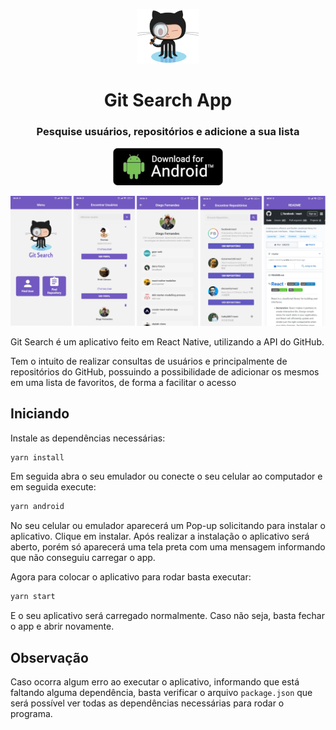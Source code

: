 <!-- # ![Images/octoSearch.png](Images/octo.png) **Git Search App** -->
<p align="center">
    <img src='Images/octoSearch.png' />
    <h1 align='center'> Git Search App</h1>
</p>
<h3 align="center">Pesquise usuários, repositórios e adicione a sua lista</h3>
<!-- ###  -->

<p align="center">
  <a href="https://drive.google.com/file/d/1rbdADrFLHxBktDZAPfJ0JFQhPaWMYsNG/view?usp=sharing">
    <img alt="app-store" src="Images/download.png" />
  </a>
</p>


![Images/home.jpeg](Images/app.png)


Git Search é um aplicativo feito em React Native, utilizando a API do GitHub.

Tem o intuito de realizar consultas de usuários e principalmente de repositórios do GitHub, possuindo a possibilidade de adicionar os mesmos em uma lista de favoritos, de forma a facilitar o acesso

## Iniciando

Instale as dependências necessárias:

```bash
yarn install
```

Em seguida abra o seu emulador ou conecte o seu celular ao computador e em seguida execute:

```bash
yarn android
```

No seu celular ou emulador aparecerá um Pop-up solicitando para instalar o aplicativo. Clique em instalar. Após realizar a instalação o aplicativo será aberto, porém só aparecerá uma tela preta com uma mensagem informando que não conseguiu carregar o app.

Agora para colocar o aplicativo para rodar basta executar:

```bash
yarn start
```

E o seu aplicativo será carregado normalmente. Caso não seja, basta fechar o app e abrir novamente.

## Observação

Caso ocorra algum erro ao executar o aplicativo, informando que está faltando alguma dependência, basta verificar o arquivo `package.json` que será possível ver todas as dependências necessárias para rodar o programa.
